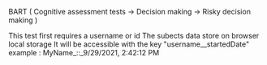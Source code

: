 BART ( Cognitive assessment tests -> Decision making -> Risky decision making )

This test first requires a username or id
The subects data store on browser local storage It will be accessible with the key "username__startedDate"
example : MyName_::_9/29/2021, 2:42:12 PM
